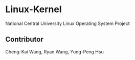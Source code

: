 # Linux-Kernel
National Central University Linux Operating System Project

## Contributor
Cheng-Kai Wang, Ryan Wang, Yung-Peng Hsu
